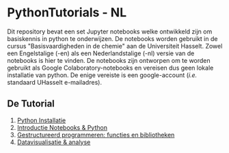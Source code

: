 <!--# PythonTutorials - EN
This repository contains a set of Jupyter notebooks aimed at teaching basic Python. 
These notebooks are used in the course "Basic skills in chemisry" (Basisvaardigheden 
in de Chemie) at Hasselt University. Both and English (-en) and a Dutch (-nl) version 
of the notebooks is present. The notebooks are designed to be used as google Colaboratory 
notebooks, and thus should not require any local installation of python. All that is 
needed is a google-account (*i.e.* default UHasselt email).
-->
# PythonTutorials - NL
Dit repository bevat een set Jupyter notebooks welke ontwikkeld zijn om basiskennis in 
python te onderwijzen. De notebooks worden gebruikt in de cursus "Basisvaardigheden in de 
chemie" aan de Universiteit Hasselt. Zowel een Engelstalige (-en) als een Nederlandstalige 
(-nl) versie van de notebooks is hier te vinden. De notebooks zijn ontworpen om te worden 
gebruikt als Google Colaboratory-notebooks en vereisen dus geen lokale installatie van 
python. De enige vereiste is een google-account (*i.e.* standaard UHasselt e-mailadres).

## De Tutorial 
1. [Python Installatie](Tutorials_nl/00_PythonInstallatie.md)
2. [Introductie Notebooks & Python](Tutorials_nl/01_IntroPython.ipynb)
3. [Gestructureerd programmeren: functies en bibliotheken](Tutorials_nl/02_PythonProgramParts.ipynb)
4. [Datavisualisatie & analyse](Tutorials_nl/03_DataViz.ipynb)
